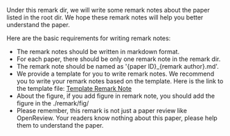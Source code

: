 Under this remark dir, we will write some remark notes about the paper listed in the root dir. We hope these remark notes will help you better understand the paper.

Here are the basic requirements for writing remark notes:

- The remark notes should be written in markdown format.
- For each paper, there should be only one remark note in the remark dir.
- The remark note should be named as '{paper ID}_{remark author}.md'. 
- We provide a template for you to write remark notes. We recommend you to write your remark notes based on the template. Here is the link to the template file: [Template Remark Note](./0_sunrui.md)
- About the figure, if you add figure in remark note, you should add the figure in the ./remark/fig/
- Please remember, this remark is not just a paper review like OpenReview. Your readers know nothing about this paper, please help them to understand the paper.